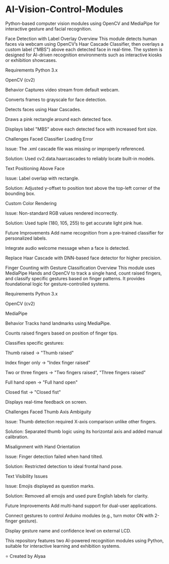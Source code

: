 # AI-Vision-Control-Modules
Python-based computer vision modules using OpenCV and MediaPipe for interactive gesture and facial recognition.

Face Detection with Label Overlay
Overview
This module detects human faces via webcam using OpenCV’s Haar Cascade Classifier, then overlays a custom label ("MBS") above each detected face in real-time. The system is designed for AI-driven recognition environments such as interactive kiosks or exhibition showcases.

Requirements
Python 3.x

OpenCV (cv2)

Behavior
Captures video stream from default webcam.

Converts frames to grayscale for face detection.

Detects faces using Haar Cascades.

Draws a pink rectangle around each detected face.

Displays label "MBS" above each detected face with increased font size.

Challenges Faced
Classifier Loading Error

Issue: The .xml cascade file was missing or improperly referenced.

Solution: Used cv2.data.haarcascades to reliably locate built-in models.

Text Positioning Above Face

Issue: Label overlap with rectangle.

Solution: Adjusted y-offset to position text above the top-left corner of the bounding box.

Custom Color Rendering

Issue: Non-standard RGB values rendered incorrectly.

Solution: Used tuple (180, 105, 255) to get accurate light pink hue.

Future Improvements
Add name recognition from a pre-trained classifier for personalized labels.

Integrate audio welcome message when a face is detected.

Replace Haar Cascade with DNN-based face detector for higher precision.

Finger Counting with Gesture Classification
Overview
This module uses MediaPipe Hands and OpenCV to track a single hand, count raised fingers, and classify specific gestures based on finger patterns. It provides foundational logic for gesture-controlled systems.

Requirements
Python 3.x

OpenCV (cv2)

MediaPipe

Behavior
Tracks hand landmarks using MediaPipe.

Counts raised fingers based on position of finger tips.

Classifies specific gestures:

Thumb raised → "Thumb raised"

Index finger only → "Index finger raised"

Two or three fingers → "Two fingers raised", "Three fingers raised"

Full hand open → "Full hand open"

Closed fist → "Closed fist"

Displays real-time feedback on screen.

Challenges Faced
Thumb Axis Ambiguity

Issue: Thumb detection required X-axis comparison unlike other fingers.

Solution: Separated thumb logic using its horizontal axis and added manual calibration.

Misalignment with Hand Orientation

Issue: Finger detection failed when hand tilted.

Solution: Restricted detection to ideal frontal hand pose.

Text Visibility Issues

Issue: Emojis displayed as question marks.

Solution: Removed all emojis and used pure English labels for clarity.

Future Improvements
Add multi-hand support for dual-user applications.

Connect gestures to control Arduino modules (e.g., turn motor ON with 2-finger gesture).

Display gesture name and confidence level on external LCD.

This repository features two AI-powered recognition modules using Python, suitable for interactive learning and exhibition systems.

⭐ Created by Alyaa
